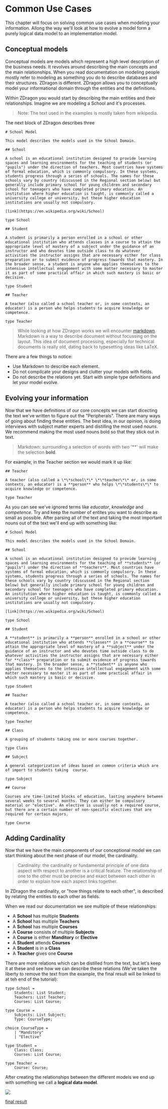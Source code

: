 # Common Use Cases

This chapter will focus on solving common use cases when modeling your information. Allong the way
we'll look at how to evolve a model form a purely logical data model to an implementation model.

## Conceptual models

Conceptual models are models which represent a high level description of the business needs. It
revolves around describing the main concepts and the main relationships. When you read documentation
on modeling people mostly refer to modeling as something you do to describe databases and their
structures. ZDragon is different. ZDragon allows you to conceptually model your informational domain
through the entities and the definitions.

Within ZDragon you would start by describing the main entities and their relationships. Imagine we
are modeling a School and it's processes.

> Note: The text used in the examples is mostly taken from wikipedia.

The next block of ZDragon describes three

```
# School Model

This model describes the models used in the School Domain.

## School

A school is an educational institution designed to provide learning spaces and learning environments for the teaching of students (or "pupils") under the direction of teachers. Most countries have systems of formal education, which is commonly compulsory. In these systems, students progress through a series of schools. The names for these schools vary by country (discussed in the Regional section below) but generally include primary school for young children and secondary school for teenagers who have completed primary education. An institution where higher education is taught, is commonly called a university college or university, but these higher education institutions are usually not compulsory.

[link](https://en.wikipedia.org/wiki/School)

type School

## Student

A student is primarily a person enrolled in a school or other educational institution who attends classes in a course to attain the appropriate level of mastery of a subject under the guidance of an instructor and who devotes time outside class to do whatever activities the instructor assigns that are necessary either for class preparation or to submit evidence of progress towards that mastery. In the broader sense, a student is anyone who applies themselves to the intensive intellectual engagement with some matter necessary to master it as part of some practical affair in which such mastery is basic or decisive.

type Student

## Teacher

A teacher (also called a school teacher or, in some contexts, an educator) is a person who helps students to acquire knowledge or competence.

type Teacher
```

> While looking at how ZDragon works we will encounter [markdown](https://commonmark.org). Markdown
> is a way to describe document without focussing on the layout. This idea of document processing,
> especially for technical documents is really old, dating back to typesetting ideas like LaTeX.

There are a few things to notice:

- Use Markdown to describe each element.
- Do not compilcate your designs and clutter your models with fields.
- Do not describe the relations yet. Start with simple type definitions and let your model evolve.

## Evolving your information

Now that we have definitions of our core concepts we can start dicecting the text we've written to
figure out the "Peripherals". There are many ways of going about finding these entities. The best
idea, in our opinion, is doing interviews with subject matter experts and distilling the most used
_nouns_. We recommend making the most used nouns bold so that they stick out in text.

> Markdown: surrounding a selection of words with two '\*\*' will make the selection **bold**.

For example, in the Teacher section we would mark it up like:

```
## Teacher

A teacher (also called a \*\*school\*\* \*\*teacher\*\* or, in some contexts, an educator) is a **person** who helps \*\*students\*\* to acquire knowledge or competence.

type Teacher
```

As you can see we've ignored terms like _educator_, _knowledge_ and _competence_. Try and keep the
number of entites you want to describe as small as possible. After parsing all of the text and
taking the most important nouns out of the text we'll end up with something like:

```
# School Model

This model describes the models used in the School Domain.

## School

A school is an educational institution designed to provide learning spaces and learning environments for the teaching of **students** (or "pupils") under the direction of **teachers**. Most countries have systems of formal education, which is commonly compulsory. In these systems, students progress through a series of schools. The names for these schools vary by country (discussed in the Regional section below) but generally include primary school for young children and secondary school for teenagers who have completed primary education. An institution where higher education is taught, is commonly called a university college or university, but these higher education institutions are usually not compulsory.

[link](https://en.wikipedia.org/wiki/School)

type School

## Student

A **student** is primarily a **person** enrolled in a school or other educational institution who attends **classes** in a **course** to attain the appropriate level of mastery of a **subject** under the guidance of an instructor and who devotes time outside class to do whatever activities the instructor assigns that are necessary either for **class** preparation or to submit evidence of progress towards that mastery. In the broader sense, a **student** is anyone who applies themselves to the intensive intellectual engagement with some matter necessary to master it as part of some practical affair in which such mastery is basic or decisive.

type Student

## Teacher

A teacher (also called a school teacher or, in some contexts, an educator) is a person who helps students to acquire knowledge or competence.

type Teacher

## Class

A grouping of students taking one or more courses together.

type Class

## Subject

A general categorization of ideas based on common criteria which are of import to students taking  course.

type Subject

## Course

Courses are time-limited blocks of education, lasting anywhere between several weeks to several months. They can either be compulsory material or "elective". An elective is usually not a required course, but there are a certain number of non-specific electives that are required for certain majors.

type Course

```

## Adding Cardinality

Now that we have the main components of our conceptional model we can start thinking about the next
phase of our model, the cardinality.

> Cardinality: the cardinality or fundamental principle of one data aspect with respect to another
> is a critical feature. The relationship of one to the other must be precise and exact between each
> other in order to explain how each aspect links together.

In ZDragon the cardinality, or "how things relate to each other", is described by relating the
entities to each other as fields.

When we read our documentation we see multiple of these relationships:

- A **School** has multiple **Students**
- A **School** has multiple **Teachers**
- A **School** has multiple **Courses**
- A **Course** consists of multiple **Subjects**
- A **Course** is either **Manditory** or **Elective**
- A **Student** attends **Courses**
- A **Student** is in a **Class**
- A **Teacher** gives one **Course**

There are more relations which can be distilled from the text, but let's keep it at these and see
how we can describe these relations (We've taken the liberty to remove the text from the example,
the final result will be linked to at teh end of the tutorial):

```
type School =
    Students: List Student;
    Teachers: List Teacher;
    Courses: List Course;

type Course =
    Subjects: List Subject;
    Type: CourseType;

choice CourseType =
    | "Manditory"
    | "Elective"

type Student =
    Class: Class;
    Courses: List Course;

type Teacher =
    Course: Course;
```

After creating the relationships between the different models we end up with something we call a
**logical data model**.

<div style="width: 300px">
<img src="./assets/SchoolModel01.png" />
</div>

[final result](./assets/School.car)
